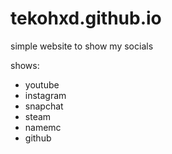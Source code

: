 # tekohxd.github.io
simple website to show my socials <br />

shows: <br />
 - youtube
 - instagram
 - snapchat
 - steam
 - namemc
 - github

